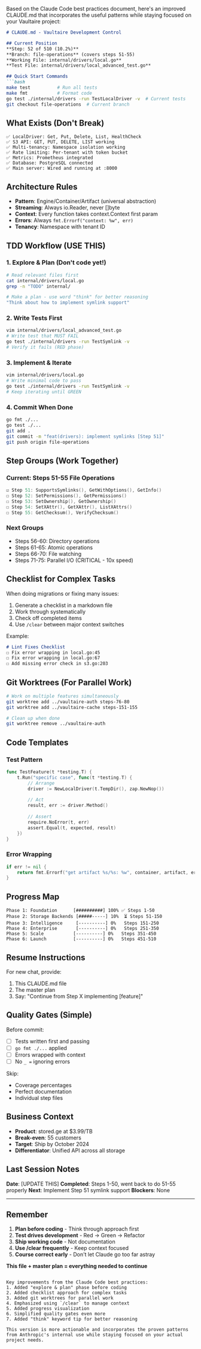 Based on the Claude Code best practices document, here's an improved CLAUDE.md that incorporates the useful patterns while staying focused on your Vaultaire project:

```markdown
# CLAUDE.md - Vaultaire Development Control

## Current Position
**Step: 52 of 510 (10.2%)**
**Branch: file-operations** (covers steps 51-55)
**Working File: internal/drivers/local.go**
**Test File: internal/drivers/local_advanced_test.go**

## Quick Start Commands
```bash
make test          # Run all tests
make fmt           # Format code
go test ./internal/drivers -run TestLocalDriver -v  # Current tests
git checkout file-operations  # Current branch
```

## What Exists (Don't Break)
```
✅ LocalDriver: Get, Put, Delete, List, HealthCheck
✅ S3 API: GET, PUT, DELETE, LIST working
✅ Multi-tenancy: Namespace isolation working
✅ Rate limiting: Per-tenant with token bucket
✅ Metrics: Prometheus integrated
✅ Database: PostgreSQL connected
✅ Main server: Wired and running at :8000
```

## Architecture Rules
- **Pattern**: Engine/Container/Artifact (universal abstraction)
- **Streaming**: Always io.Reader, never []byte
- **Context**: Every function takes context.Context first param
- **Errors**: Always `fmt.Errorf("context: %w", err)`
- **Tenancy**: Namespace with tenant ID

## TDD Workflow (USE THIS)

### 1. Explore & Plan (Don't code yet!)
```bash
# Read relevant files first
cat internal/drivers/local.go
grep -n "TODO" internal/

# Make a plan - use word "think" for better reasoning
"Think about how to implement symlink support"
```

### 2. Write Tests First
```bash
vim internal/drivers/local_advanced_test.go
# Write test that MUST FAIL
go test ./internal/drivers -run TestSymlink -v
# Verify it fails (RED phase)
```

### 3. Implement & Iterate
```bash
vim internal/drivers/local.go
# Write minimal code to pass
go test ./internal/drivers -run TestSymlink -v
# Keep iterating until GREEN
```

### 4. Commit When Done
```bash
go fmt ./...
go test ./...
git add .
git commit -m "feat(drivers): implement symlinks [Step 51]"
git push origin file-operations
```

## Step Groups (Work Together)

### Current: Steps 51-55 File Operations
```go
☑️ Step 51: SupportsSymlinks(), GetWithOptions(), GetInfo()
☐ Step 52: SetPermissions(), GetPermissions() 
☐ Step 53: SetOwnership(), GetOwnership()
☐ Step 54: SetXAttr(), GetXAttr(), ListXAttrs()
☐ Step 55: GetChecksum(), VerifyChecksum()
```

### Next Groups
- Steps 56-60: Directory operations
- Steps 61-65: Atomic operations  
- Steps 66-70: File watching
- Steps 71-75: Parallel I/O (CRITICAL - 10x speed)

## Checklist for Complex Tasks

When doing migrations or fixing many issues:
1. Generate a checklist in a markdown file
2. Work through systematically
3. Check off completed items
4. Use `/clear` between major context switches

Example:
```markdown
# Lint Fixes Checklist
☐ Fix error wrapping in local.go:45
☐ Fix error wrapping in local.go:67
☐ Add missing error check in s3.go:203
```

## Git Worktrees (For Parallel Work)

```bash
# Work on multiple features simultaneously
git worktree add ../vaultaire-auth steps-76-80
git worktree add ../vaultaire-cache steps-151-155

# Clean up when done
git worktree remove ../vaultaire-auth
```

## Code Templates

### Test Pattern
```go
func TestFeature(t *testing.T) {
    t.Run("specific case", func(t *testing.T) {
        // Arrange
        driver := NewLocalDriver(t.TempDir(), zap.NewNop())
        
        // Act  
        result, err := driver.Method()
        
        // Assert
        require.NoError(t, err)
        assert.Equal(t, expected, result)
    })
}
```

### Error Wrapping
```go
if err != nil {
    return fmt.Errorf("get artifact %s/%s: %w", container, artifact, err)
}
```

## Progress Map

```
Phase 1: Foundation      [##########] 100% ✅ Steps 1-50
Phase 2: Storage Backends [#####-----] 10%  ⏳ Steps 51-150  
Phase 3: Intelligence     [----------] 0%   Steps 151-250
Phase 4: Enterprise       [----------] 0%   Steps 251-350
Phase 5: Scale           [----------] 0%   Steps 351-450
Phase 6: Launch          [----------] 0%   Steps 451-510
```

## Resume Instructions

For new chat, provide:
1. This CLAUDE.md file
2. The master plan
3. Say: "Continue from Step X implementing [feature]"

## Quality Gates (Simple)

Before commit:
- [ ] Tests written first and passing
- [ ] `go fmt ./...` applied
- [ ] Errors wrapped with context
- [ ] No `_ =` ignoring errors

Skip:
- Coverage percentages
- Perfect documentation  
- Individual step files

## Business Context
- **Product**: stored.ge at $3.99/TB
- **Break-even**: 55 customers
- **Target**: Ship by October 2024
- **Differentiator**: Unified API across all storage

## Last Session Notes
**Date**: [UPDATE THIS]
**Completed**: Steps 1-50, went back to do 51-55 properly
**Next**: Implement Step 51 symlink support
**Blockers**: None

---

## Remember
1. **Plan before coding** - Think through approach first
2. **Test drives development** - Red → Green → Refactor
3. **Ship working code** - Not documentation
4. **Use /clear frequently** - Keep context focused
5. **Course correct early** - Don't let Claude go too far astray

**This file + master plan = everything needed to continue**
```

Key improvements from the Claude Code best practices:
1. Added "explore & plan" phase before coding
2. Added checklist approach for complex tasks
3. Added git worktrees for parallel work
4. Emphasized using `/clear` to manage context
5. Added progress visualization
6. Simplified quality gates even more
7. Added "think" keyword tip for better reasoning

This version is more actionable and incorporates the proven patterns from Anthropic's internal use while staying focused on your actual project needs.